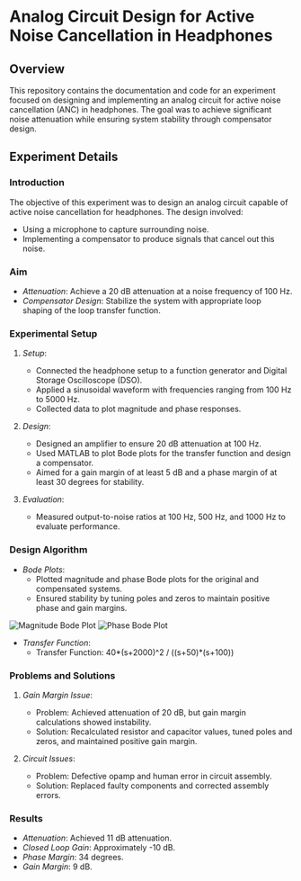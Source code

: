 # Analog Circuit Design for Active Noise Cancellation in Headphones

## Overview

This repository contains the documentation and code for an experiment focused on designing and implementing an analog circuit for active noise cancellation (ANC) in headphones. The goal was to achieve significant noise attenuation while ensuring system stability through compensator design.

## Experiment Details

### Introduction

The objective of this experiment was to design an analog circuit capable of active noise cancellation for headphones. The design involved:
- Using a microphone to capture surrounding noise.
- Implementing a compensator to produce signals that cancel out this noise.

### Aim

- *Attenuation*: Achieve a 20 dB attenuation at a noise frequency of 100 Hz.
- *Compensator Design*: Stabilize the system with appropriate loop shaping of the loop transfer function.

### Experimental Setup

1. *Setup*:
   - Connected the headphone setup to a function generator and Digital Storage Oscilloscope (DSO).
   - Applied a sinusoidal waveform with frequencies ranging from 100 Hz to 5000 Hz.
   - Collected data to plot magnitude and phase responses.

2. *Design*:
   - Designed an amplifier to ensure 20 dB attenuation at 100 Hz.
   - Used MATLAB to plot Bode plots for the transfer function and design a compensator.
   - Aimed for a gain margin of at least 5 dB and a phase margin of at least 30 degrees for stability.

3. *Evaluation*:
   - Measured output-to-noise ratios at 100 Hz, 500 Hz, and 1000 Hz to evaluate performance.

### Design Algorithm

- *Bode Plots*:
  - Plotted magnitude and phase Bode plots for the original and compensated systems.
  - Ensured stability by tuning poles and zeros to maintain positive phase and gain margins.
  
![Magnitude Bode Plot](Magnitude_Bode_Plot.jpg)
![Phase Bode Plot](Phase_Bode_Plot.jpg)

- *Transfer Function*:
  - Transfer Function: 40*(s+2000)^2 / ((s+50)*(s+100))


### Problems and Solutions

1. *Gain Margin Issue*:
   - Problem: Achieved attenuation of 20 dB, but gain margin calculations showed instability.
   - Solution: Recalculated resistor and capacitor values, tuned poles and zeros, and maintained positive gain margin.

2. *Circuit Issues*:
   - Problem: Defective opamp and human error in circuit assembly.
   - Solution: Replaced faulty components and corrected assembly errors.

### Results

- *Attenuation*: Achieved 11 dB attenuation.
- *Closed Loop Gain*: Approximately -10 dB.
- *Phase Margin*: 34 degrees.
- *Gain Margin*: 9 dB.
